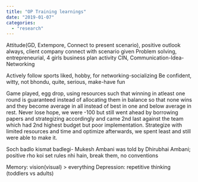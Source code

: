 ```yaml
---
title: "OP Training learnings"
date: "2019-01-07"
categories: 
  - "research"
---
```


Attitude(GD, Extempore, Connect to present scenario), positive outlook always, client company connect with scenario given Problem solving, entrepreneurial, 4 girls business plan activity CIN, Communication-Idea-Networking

Actively follow sports liked, hobby, for networking-socializing Be confident, witty, not bhondu, quite, serious, make-have fun

Game played, egg drop, using resources such that winning in atleast one round is guaranteed instead of allocating them in balance so that none wins and they become average in all instead of best in one and below average in rest. Never lose hope, we were -100 but still went ahead by borrowing papers and strategizing accordingly and came 2nd last against the team which had 2nd highest budget but poor implementation. Strategize with limited resources and time and optimize afterwards, we spent least and still were able to make it.

Soch badlo kismat badlegi- Mukesh Ambani was told by Dhirubhai Ambani; positive rho koi set rules nhi hain, break them, no conventions

Memory: vision(visual) > everything Depression: repetitive thinking (toddlers vs adults)
